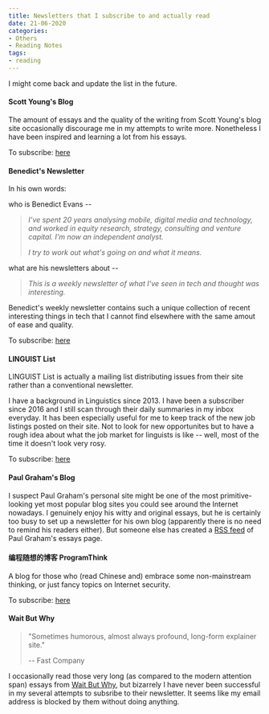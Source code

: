 ```yaml
---
title: Newsletters that I subscribe to and actually read
date: 21-06-2020
categories:
- Others
- Reading Notes
tags:
- reading
---
```


I might come back and update the list in the future.



#### Scott Young's Blog

The amount of essays and the quality of the writing from Scott Young's blog site occasionally discourage me in my attempts to write more. Nonetheless I have been inspired and learning a lot from his essays.



To subscribe: [here](https://www.scotthyoung.com/blog/newsletter/)



#### Benedict's Newsletter

In his own words:

who is Benedict Evans --

> *I’ve spent 20 years analysing mobile, digital media and technology, and worked in equity research, strategy, consulting and venture capital. I’m now an independent analyst.*
>
> *I try to work out what's going on and what it means.*

what are his newsletters about --

> *This is a weekly newsletter of what I've seen in tech and thought was interesting.*



Benedict's weekly newsletter contains such a unique collection of recent interesting things in tech that I cannot find elsewhere with the same amout of ease and quality.



To subscribe: [here](https://www.ben-evans.com/newsletter)



#### LINGUIST List

LINGUIST List is actually a mailing list distributing issues from their site rather than a conventional newsletter.

I have a background in Linguistics since 2013. I have been a subscriber since 2016 and I still scan through their daily summaries in my inbox everyday. It has been especially useful for me to keep track of the new job listings posted on their site. Not to look for new opportunites but to have a rough idea about what the job market for linguists is like -- well, most of the time it doesn't look very rosy.



To subscribe: [here](https://new.linguistlist.org/subscribe/)



#### Paul Graham's Blog

I suspect Paul Graham's personal site might be one of the most primitive-looking yet most popular blog sites you could see around the Internet nowadays. I genuinely enjoy his witty and original essays, but he is certainly too busy to set up a newsletter for his own blog (apparently there is no need to remind his readers either). But someone else has created a [RSS feed](http://www.paulgraham.com/rss.html) of Paul Graham's essays page.



#### 编程随想的博客 ProgramThink

A blog for those who (read Chinese and) embrace some non-mainstream thinking, or just fancy topics on Internet security.



To subscribe: [here](https://program-think.blogspot.com/2013/06/email-subscription.html)



#### Wait But Why

> "Sometimes humorous, almost always profound, long-form explainer site."
>
> -- Fast Company

I occasionally read those very long (as compared to the modern attention span) essays from [Wait But Why](https://waitbutwhy.com), but bizarrely I have never been successful in my several attempts to subsribe to their newsletter. It seems like my email address is blocked by them without doing anything.